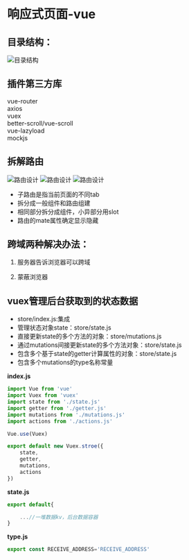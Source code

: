 # 响应式页面-vue
## 目录结构：
![目录结构](./配图/vue项目目录结构.png)

## 插件第三方库
vue-router  
axios  
vuex  
better-scroll/vue-scroll  
vue-lazyload  
mockjs  


## 拆解路由
![路由设计](./配图/路由设计.png)
![路由设计](./配图/路由设计2.png)
![路由设计](./配图/路由设计3.png)
- 子路由是指当前页面的不同tab
- 拆分成一般组件和路由组建
- 相同部分拆分成组件，小异部分用slot
- 路由的mate属性确定显示隐藏


## 跨域两种解决办法：
1. 服务器告诉浏览器可以跨域

2. 蒙蔽浏览器


## vuex管理后台获取到的状态数据
- store/index.js:集成
- 管理状态对象state：store/state.js
- 直接更新state的多个方法的对象：store/mutations.js
- 通过mutations间接更新state的多个方法对象：store/state.js
- 包含多个基于state的getter计算属性的对象：store/state.js
- 包含多个mutations的type名称常量

**index.js**
```javascript
import Vue from 'vue'
import Vuex from 'vuex'
import state from './state.js'
import getter from './getter.js'
import mutations from './mutations.js'
import actions from './actions.js'

Vue.use(Vuex)

export default new Vuex.stroe({
    state,
    getter,
    mutations,
    actions
})
```

**state.js**
```javascript
export default{

    ...//一堆数据kv，后台数据容器
}
```

**type.js**
```javascript
export const RECEIVE_ADDRESS='RECEIVE_ADDRESS'
```
